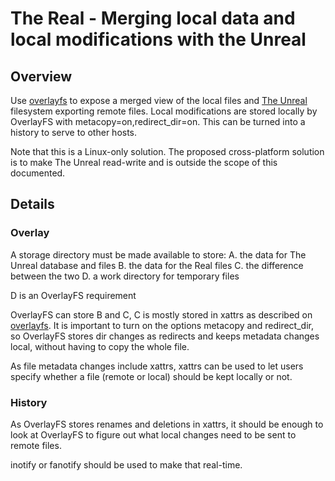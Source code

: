 # The Real - Merging local data and local modifications with the Unreal


## Overview

Use [overlayfs](https://docs.kernel.org/filesystems/overlayfs.html) to
expose a merged view of the local files and [The Unreal](unreal.md)
filesystem exporting remote files. Local modifications are stored
locally by OverlayFS with metacopy=on,redirect_dir=on. This can be
turned into a history to serve to other hosts.

Note that this is a Linux-only solution. The proposed cross-platform
solution is to make The Unreal read-write and is outside
the scope of this documented.

## Details

### Overlay

A storage directory must be made available to store:
 A. the data for The Unreal database and files
 B. the data for the Real files
 C. the difference between the two
 D. a work directory for temporary files

D is an OverlayFS requirement

OverlayFS can store B and C, C is mostly stored in xattrs as described
on [overlayfs](https://docs.kernel.org/filesystems/overlayfs.html). It
is important to turn on the options metacopy and redirect_dir, so
OverlayFS stores dir changes as redirects and keeps metadata changes
local, without having to copy the whole file.

As file metadata changes include xattrs, xattrs can be used to let
users specify whether a file (remote or local) should be kept locally
or not.

### History

As OverlayFS stores renames and deletions in xattrs, it should be
enough to look at OverlayFS to figure out what local changes need to
be sent to remote files.

inotify or fanotify should be used to make that real-time.


